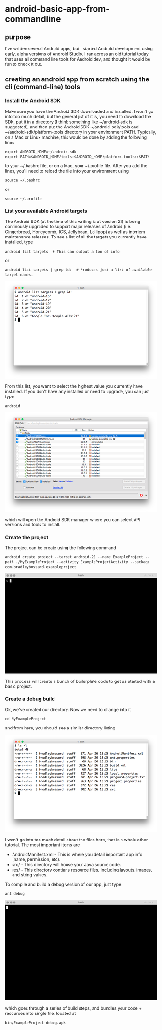# android-basic-app-from-commandline

## purpose
I've written several Android apps, but I started Android development using early,
alpha versions of Android Studio.  I ran across an old tutorial today that uses
all command line tools for Android dev, and thought it would be fun to check it out.

## creating an android app from scratch using the cli (command-line) tools

### Install the Android SDK

Make sure you have the Android SDK downloaded and installed.  I won't go into too
much detail, but the general jist of it is, you need to download the SDK, put it in a
directory (I think something like ~/android-sdk is suggested), and then put the Android
SDK ~/android-sdk/tools and ~/android-sdk/platform-tools directory in your environment PATH.
Typically, on a Mac or Linux machine, this would be done by adding the following lines

    export ANDROID_HOME=~/android-sdk
    export PATH=$ANDROID_HOME/tools:$ANDROID_HOME/platform-tools::$PATH

to your ~/.bashrc file, or on a Mac, your ~/.profile file.  After you add the lines, you'll need
to reload the file into your environment using

    source ~/.bashrc

or

    source ~/.profile


### List your available Android targets

The Android SDK (at the time of this writing is at version 21) is being continously upgraded to support major releases of Android (i.e. Gingerbread, Honeycomb, ICS, Jellybean, Lollipop) as well as interiem maintenance releases.  To see a list of all the targets you currently have installed, type

    android list targets  # This can output a ton of info

or

    android list targets | grep id:  # Produces just a list of available target names.

![android list targets](./docimages/android-list-target.png)

From this list, you want to select the highest value you currently have installed.  If you don't have any installed or need to upgrade, you can just type

    android

![Android API Manager](./docimages/android-sdk-manager.png)

which will open the Android SDK manager where you can select API versions and tools to install.

### Create the project
The project can be create using the following command

    android create project --target android-22 --name ExampleProject --path ./MyExampleProject --activity ExampleProjectActivity --package com.bradleybossard.exampleproject

![android create](./docimages/android-create-project.gif)

This process will create a bunch of boilerplate code to get us started with a basic project.

### Create a debug build

Ok, we've created our directory.  Now we need to change into it

    cd MyExampleProject

and from here, you should see a similar directory listing

![android initial directories](./docimages/android-initial-directories.png)

I won't go into too much detail about the files here, that is a whole other tutorial.  The most important items are

* AndroidManifest.xml - This is where you detail important app info (name, permission, etc).
* src/ - This directory will house your Java source code.
* res/ - This directory contians resource files, including layouts, images, and string values.

To compile and build a debug version of our app, just type

    ant debug

![android create](./docimages/android-ant-debug-build.gif)

which goes through a series of build steps, and bundles your code + resources into single file, located at

    bin/ExampleProject-debug.apk





